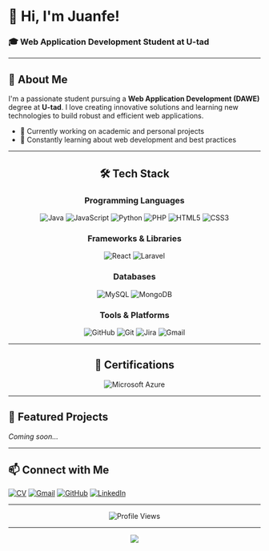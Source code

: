 # 👋 Hi, I'm Juanfe!

### 🎓 Web Application Development Student at U-tad

---

## 🚀 About Me

I'm a passionate student pursuing a **Web Application Development (DAWE)** degree at **U-tad**. I love creating innovative solutions and learning new technologies to build robust and efficient web applications.

- 🔭 Currently working on academic and personal projects
- 🌱 Constantly learning about web development and best practices


---
<div align="center">

## 🛠️ Tech Stack

### Programming Languages
![Java](https://img.shields.io/badge/Java-%23ED8B00.svg?style=for-the-badge&logo=openjdk&logoColor=white)
![JavaScript](https://img.shields.io/badge/JavaScript-%23323330.svg?style=for-the-badge&logo=javascript&logoColor=%23F7DF1E)
![Python](https://img.shields.io/badge/Python-3670A0?style=for-the-badge&logo=python&logoColor=ffdd54)
![PHP](https://img.shields.io/badge/PHP-%23777BB4.svg?style=for-the-badge&logo=php&logoColor=white)
![HTML5](https://img.shields.io/badge/HTML5-%23E34F26.svg?style=for-the-badge&logo=html5&logoColor=white)
![CSS3](https://img.shields.io/badge/CSS3-%231572B6.svg?style=for-the-badge&logo=css3&logoColor=white)

### Frameworks & Libraries
![React](https://img.shields.io/badge/React-%2320232a.svg?style=for-the-badge&logo=react&logoColor=%2361DAFB)
![Laravel](https://img.shields.io/badge/Laravel-%23FF2D20.svg?style=for-the-badge&logo=laravel&logoColor=white)

### Databases
![MySQL](https://img.shields.io/badge/MySQL-%2300f.svg?style=for-the-badge&logo=mysql&logoColor=white)
![MongoDB](https://img.shields.io/badge/MongoDB-%234ea94b.svg?style=for-the-badge&logo=mongodb&logoColor=white)

### Tools & Platforms
![GitHub](https://img.shields.io/badge/GitHub-%23121011.svg?style=for-the-badge&logo=github&logoColor=white)
![Git](https://img.shields.io/badge/Git-%23F05033.svg?style=for-the-badge&logo=git&logoColor=white)
![Jira](https://img.shields.io/badge/Jira-%230A0FFF.svg?style=for-the-badge&logo=jira&logoColor=white)
![Gmail](https://img.shields.io/badge/Gmail-D14836?style=for-the-badge&logo=gmail&logoColor=white)

---

## 📜 Certifications

![Microsoft Azure](https://img.shields.io/badge/Microsoft_Azure-Introduction_Course-0089D6?style=for-the-badge&logo=microsoft-azure&logoColor=white)

---

</div>

## 🌟 Featured Projects



*Coming soon...*

---

## 📫 Connect with Me

[![CV](https://img.shields.io/badge/Portfolio-%23000000.svg?style=for-the-badge&logo=firefox&logoColor=white)](https://juanfeemv.github.io/)
[![Gmail](https://img.shields.io/badge/Gmail-D14836?style=for-the-badge&logo=gmail&logoColor=white)](mailto:menavegajuanfe@gmail.com)
[![GitHub](https://img.shields.io/badge/GitHub-%23121011.svg?style=for-the-badge&logo=github&logoColor=white)](https://github.com/juanfeemv)
[![LinkedIn](https://img.shields.io/badge/LinkedIn-%230077B5.svg?style=for-the-badge&logo=linkedin&logoColor=white)](https://linkedin.com/in/YOUR_USERNAME)

---

<div align="center">
  

![Profile Views](https://komarev.com/ghpvc/?username=juanfeemv&color=blueviolet&style=for-the-badge)

</div>

---

<div align="center">
  <img src="https://capsule-render.vercel.app/api?type=shark&color=0:EEFF00,100:a82da8&height=140"/>
</div>
